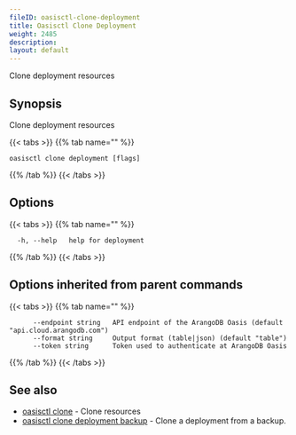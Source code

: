 ```yaml
---
fileID: oasisctl-clone-deployment
title: Oasisctl Clone Deployment
weight: 2485
description: 
layout: default
---
```

Clone deployment resources

## Synopsis

Clone deployment resources

{{< tabs >}}
{{% tab name="" %}}
```
oasisctl clone deployment [flags]
```
{{% /tab %}}
{{< /tabs >}}

## Options

{{< tabs >}}
{{% tab name="" %}}
```
  -h, --help   help for deployment
```
{{% /tab %}}
{{< /tabs >}}

## Options inherited from parent commands

{{< tabs >}}
{{% tab name="" %}}
```
      --endpoint string   API endpoint of the ArangoDB Oasis (default "api.cloud.arangodb.com")
      --format string     Output format (table|json) (default "table")
      --token string      Token used to authenticate at ArangoDB Oasis
```
{{% /tab %}}
{{< /tabs >}}

## See also

* [oasisctl clone]()	 - Clone resources
* [oasisctl clone deployment backup](oasisctl-clone-deployment-backup)	 - Clone a deployment from a backup.

